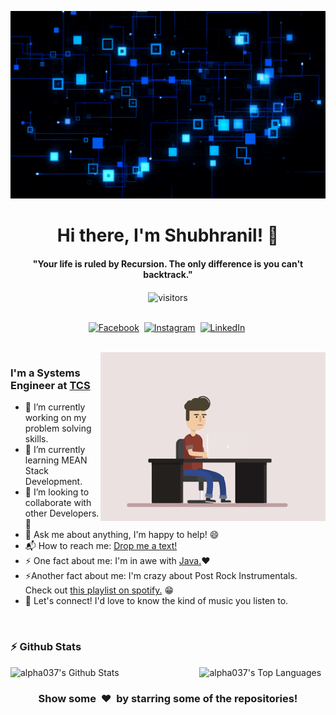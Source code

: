 <p align="center">
  <img src="res/banner.gif" width=800 height=300>
</p>

<p>
  <h1 align="center"><b>Hi there, I'm Shubhranil! 👋</b></h1>
</p>

<p>
  <h4 align="center"><b>"Your life is ruled by Recursion. The only difference is you can't backtrack."</b></h4>
</p>

<p align="center">
    <img align="center" alt="visitors" src="https://gpvc.arturio.dev/alpha037" />
</p>

<p align="center">
<br>
<a href="https://www.facebook.com/alpha037" target="_blank"><img src="https://img.shields.io/badge/facebook-%231877F2.svg?&style=for-the-badge&logo=facebook&logoColor=white" alt="Facebook" /></a>&nbsp;
<a href="https://instagram.com/subhranil_dutta" target="_blank"><img src="https://img.shields.io/badge/instagram-%23E4405F.svg?&style=for-the-badge&logo=instagram&logoColor=white" alt="Instagram" /></a>&nbsp;
<a href="https://www.linkedin.com/in/shubhranil-dutta-profile/" target="_blank"><img src="https://img.shields.io/badge/linkedin-%230077B5.svg?&style=for-the-badge&logo=linkedin&logoColor=white" alt="LinkedIn" /></a>&nbsp;
</p>

<br>

<img align="right" height="270px" alt="GIF" src="res/laptop-guy.gif" />

### I'm a Systems Engineer at [TCS](https://www.tcs.com/)

- 🔭 I’m currently working on my problem solving skills.
- 🌱 I’m currently learning MEAN Stack Development.
- 👯 I’m looking to collaborate with other Developers. :raised_hands:
- 💬 Ask me about anything, I'm happy to help! :smile:
- 📬 How to reach me: [Drop me a text!][linkedin]
- ⚡ One fact about me: I'm in awe with [Java.](https://www.oracle.com/java/technologies/)❤️
- ⚡Another fact about me: I'm crazy about Post Rock Instrumentals. Check out [this playlist on spotify.](https://open.spotify.com/playlist/2cmd5Q6nCwHjnJ0X7ipyeL?si=TV6jtYowSj-qdnsjuZYVXw) :grin:
- 🎵 Let's connect! I'd love to know the kind of music you listen to.

<br>

### :zap: Github Stats

  <img align="left" src="https://github-readme-stats.vercel.app/api?username=alpha037&count_private=true&show_icons=true&title_color=fff&icon_color=79ff97&text_color=efefef&bg_color=24292e&cache_seconds=1800" alt="alpha037's Github Stats" width="60%">
  
<img src="https://github-readme-stats.vercel.app/api/top-langs/?username=alpha037&show_icons=true&hide_border=true&theme=radical" width="37%" alt="alpha037's Top Languages">

<br>

<div align="center">
<h3 align="center">Show some &nbsp;❤️&nbsp; by starring some of the repositories!</h3>

[instagram]: https://instagram.com/subhranil_dutta
[linkedin]: https://www.linkedin.com/in/shubhranil-dutta-profile/

